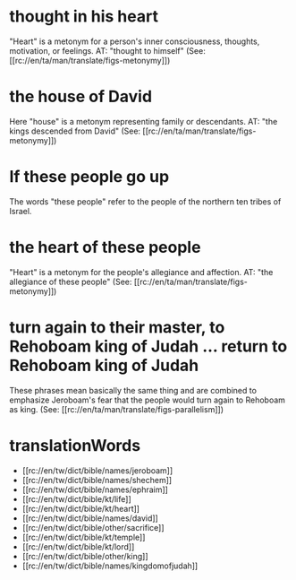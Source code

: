 # thought in his heart

"Heart" is a metonym for a person's inner consciousness, thoughts, motivation, or feelings. AT: "thought to himself" (See: [[rc://en/ta/man/translate/figs-metonymy]])

# the house of David

Here "house" is a metonym representing family or descendants. AT: "the kings descended from David" (See: [[rc://en/ta/man/translate/figs-metonymy]])

# If these people go up

The words "these people" refer to the people of the northern ten tribes of Israel.

# the heart of these people

"Heart" is a metonym for the people's allegiance and affection. AT: "the allegiance of these people" (See: [[rc://en/ta/man/translate/figs-metonymy]])

# turn again to their master, to Rehoboam king of Judah ... return to Rehoboam king of Judah

These phrases mean basically the same thing and are combined to emphasize Jeroboam's fear that the people would turn again to Rehoboam as king. (See: [[rc://en/ta/man/translate/figs-parallelism]])

# translationWords

* [[rc://en/tw/dict/bible/names/jeroboam]]
* [[rc://en/tw/dict/bible/names/shechem]]
* [[rc://en/tw/dict/bible/names/ephraim]]
* [[rc://en/tw/dict/bible/kt/life]]
* [[rc://en/tw/dict/bible/kt/heart]]
* [[rc://en/tw/dict/bible/names/david]]
* [[rc://en/tw/dict/bible/other/sacrifice]]
* [[rc://en/tw/dict/bible/kt/temple]]
* [[rc://en/tw/dict/bible/kt/lord]]
* [[rc://en/tw/dict/bible/other/king]]
* [[rc://en/tw/dict/bible/names/kingdomofjudah]]